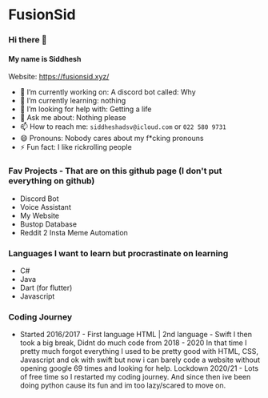 # FusionSid

### Hi there 👋

#### My name is Siddhesh

Website: https://fusionsid.xyz/

- 🔭 I’m currently working on: A discord bot called: Why
- 🌱 I’m currently learning: nothing
- 🤔 I’m looking for help with: Getting a life
- 💬 Ask me about: Nothing please
- 📫 How to reach me: ```siddheshadsv@icloud.com``` or ```022 580 9731```
- 😄 Pronouns: Nobody cares about my f*cking pronouns
- ⚡ Fun fact: I like rickrolling people

### Fav Projects - That are on this github page (I don't put everything on github)
- Discord Bot
- Voice Assistant
- My Website
- Bustop Database
- Reddit 2 Insta Meme Automation


### Languages I want to learn but procrastinate on learning
- C#
- Java
- Dart (for flutter)
- Javascript

### Coding Journey
- Started 2016/2017 - First language HTML | 2nd language - Swift
I then took a big break, Didnt do much code from 2018 - 2020
In that time I pretty much forgot everything
I used to be pretty good with HTML, CSS, Javascript and ok with swift but now i can barely code a website without opening google 69 times and looking for help.
Lockdown 2020/21 - Lots of free time so I restarted my coding journey.
And since then ive been doing python cause its fun and im too lazy/scared to move on.
